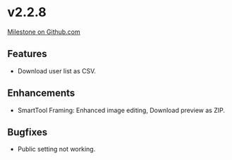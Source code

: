 # v2.2.8

[Milestone on Github.com](https://github.com/wirDesign-communication-AG/wirHub/milestone/10?closed=1)

## Features

* Download user list as CSV.

## Enhancements

* SmartTool Framing: Enhanced image editing, Download preview as ZIP.

## Bugfixes

* Public setting not working.